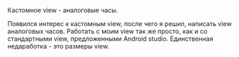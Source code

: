 Кастомное view - аналоговые часы.

Появился интерес к кастомным view, после чего я решил, написать view аналоговых часов.
Работать с моим view так же просто, как и со стандартными view, предложенными Android studio.
Единственная недаработка - это размеры view.
